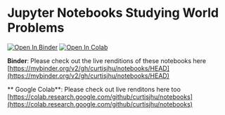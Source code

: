 # Jupyter Notebooks Studying World Problems

[![Open In Binder](https://mybinder.org/badge_logo.svg)](https://mybinder.org/v2/gh/curtisjhu/notebooks/HEAD)
[![Open In Colab](https://colab.research.google.com/assets/colab-badge.svg)](https://colab.research.google.com/github/curtisjhu/notebooks)


**Binder**: Please check out the live renditions of these notebooks here [https://mybinder.org/v2/gh/curtisjhu/notebooks/HEAD](https://mybinder.org/v2/gh/curtisjhu/notebooks/HEAD)

** Google Colab**: Please check out live renditons here too [https://colab.research.google.com/github/curtisjhu/notebooks](https://colab.research.google.com/github/curtisjhu/notebooks)


